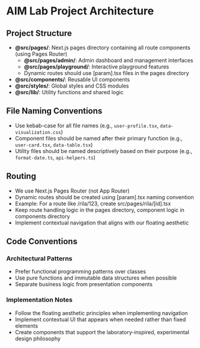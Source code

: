 # AIM Lab Project Architecture

## Project Structure

- **@src/pages/**: Next.js pages directory containing all route components (using Pages Router)
  - **@src/pages/admin/**: Admin dashboard and management interfaces
  - **@src/pages/playground/**: Interactive playground features
  - Dynamic routes should use [param].tsx files in the pages directory
- **@src/components/**: Reusable UI components
- **@src/styles/**: Global styles and CSS modules
- **@src/lib/**: Utility functions and shared logic

## File Naming Conventions

- Use kebab-case for all file names (e.g., `user-profile.tsx`, `data-visualization.css`)
- Component files should be named after their primary function (e.g., `user-card.tsx`, `data-table.tsx`)
- Utility files should be named descriptively based on their purpose (e.g., `format-date.ts`, `api-helpers.ts`)

## Routing

- We use Next.js Pages Router (not App Router)
- Dynamic routes should be created using [param].tsx naming convention
- Example: For a route like /rila/123, create src/pages/rila/[id].tsx
- Keep route handling logic in the pages directory, component logic in components directory
- Implement contextual navigation that aligns with our floating aesthetic

## Code Conventions

### Architectural Patterns

- Prefer functional programming patterns over classes
- Use pure functions and immutable data structures when possible
- Separate business logic from presentation components

### Implementation Notes

- Follow the floating aesthetic principles when implementing navigation
- Implement contextual UI that appears when needed rather than fixed elements
- Create components that support the laboratory-inspired, experimental design philosophy
